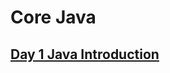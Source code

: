# Core Java

## [Day 1 Java Introduction](https://github.com/Gowtham-Kanagaraj/Core-Java/tree/main/Day%201)
